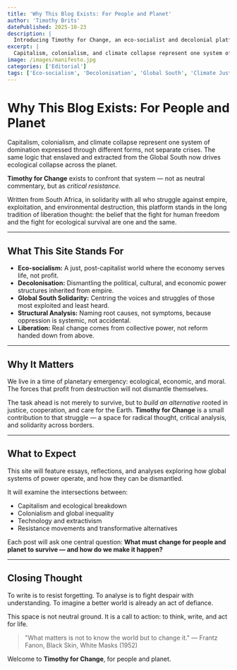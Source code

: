 ```yaml
---
title: 'Why This Blog Exists: For People and Planet'
author: 'Timothy Brits'
datePublished: 2025-10-23
description: |
  Introducing Timothy for Change, an eco-socialist and decolonial platform from South Africa, dedicated to exposing structural violence and imagining a just future.
excerpt: |
  Capitalism, colonialism, and climate collapse represent one system of domination expressed through different forms, not separate crises. This opening statement defines the mission and values of Timothy for Change: an eco-socialist, decolonial platform from South Africa for people and planet.
image: /images/manifesto.jpg
categories: ['Editorial']
tags: ['Eco-socialism', 'Decolonisation', 'Global South', 'Climate Justice']
---
```


# Why This Blog Exists: For People and Planet

Capitalism, colonialism, and climate collapse represent one system of domination expressed through different forms, not separate crises.
The same logic that enslaved and extracted from the Global South now drives ecological collapse across the planet.

**Timothy for Change** exists to confront that system — not as neutral commentary, but as _critical resistance._

Written from South Africa, in solidarity with all who struggle against empire, exploitation, and environmental destruction, this platform stands in the long tradition of liberation thought: the belief that the fight for human freedom and the fight for ecological survival are one and the same.

---

## What This Site Stands For

- **Eco-socialism:** A just, post-capitalist world where the economy serves life, not profit.
- **Decolonisation:** Dismantling the political, cultural, and economic power structures inherited from empire.
- **Global South Solidarity:** Centring the voices and struggles of those most exploited and least heard.
- **Structural Analysis:** Naming root causes, not symptoms, because oppression is systemic, not accidental.
- **Liberation:** Real change comes from collective power, not reform handed down from above.

---

## Why It Matters

We live in a time of planetary emergency: ecological, economic, and moral.
The forces that profit from destruction will not dismantle themselves.

The task ahead is not merely to survive, but to _build an alternative_ rooted in justice, cooperation, and care for the Earth.
**Timothy for Change** is a small contribution to that struggle — a space for radical thought, critical analysis, and solidarity across borders.

---

## What to Expect

This site will feature essays, reflections, and analyses exploring how global systems of power operate, and how they can be dismantled.

It will examine the intersections between:

- Capitalism and ecological breakdown
- Colonialism and global inequality
- Technology and extractivism
- Resistance movements and transformative alternatives

Each post will ask one central question:
**What must change for people and planet to survive — and how do we make it happen?**

---

## Closing Thought

To write is to resist forgetting.
To analyse is to fight despair with understanding.
To imagine a better world is already an act of defiance.

This space is not neutral ground.
It is a call to action: to think, write, and act for life.

> "What matters is not to know the world but to change it."
> — Frantz Fanon, Black Skin, White Masks (1952)

Welcome to **Timothy for Change**, for people and planet.
